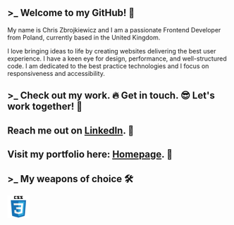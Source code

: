 ## >_ Welcome to my GitHub! 👋

My name is Chris Zbrojkiewicz and I am a passionate Frontend Developer from Poland, currently based in the United Kingdom.

I love bringing ideas to life by creating websites delivering the best user experience. I have a keen eye for design, performance, and well-structured code. I am dedicated to the best practice technologies and I focus on responsiveness and accessibility.

## >_ Check out my work. 🔥 Get in touch. 😎 Let's work together!  🤝

## **Reach me out on [LinkedIn][1]. 🔗**
## **Visit my portfolio here: [Homepage][1]. 🔗**

[1]: https://www.linkedin.com/in/chrisZ85/
[2]: hhttps://chris-z.netlify.app/

## >_ My weapons of choice 🛠

<p align="left"> 


 <a href="https://www.w3schools.com/css/" target="_blank"> <img src="https://raw.githubusercontent.com/devicons/devicon/master/icons/css3/css3-original-wordmark.svg" alt="css3" width="50" height="50"/> </a> 

